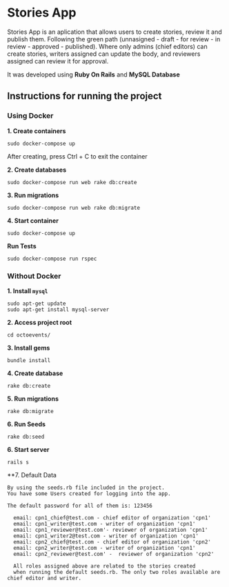 # Stories App

Stories App is an aplication that allows users to create stories, review it and publish them. Following the green path (unnasigned - draft - for review - in review - approved - published).
Where only admins (chief editors) can create stories, writers assigned can update the body, and reviewers assigned can review it for approval.

It was developed using **Ruby On Rails** and **MySQL Database**


## Instructions for running the project

### Using Docker

**1. Create containers**
```
sudo docker-compose up
```
After creating, press Ctrl + C to exit the container

**2. Create databases**
```
sudo docker-compose run web rake db:create
```

**3. Run migrations**
```
sudo docker-compose run web rake db:migrate
```

**4. Start container**
```
sudo docker-compose up
```

**Run Tests**

```
sudo docker-compose run rspec

```

### Without Docker

**1. Install `mysql`**

```
sudo apt-get update
sudo apt-get install mysql-server
```
**2. Access project root**
```
cd octoevents/
```

**3. Install gems**

```
bundle install
```

**4. Create database**

```
rake db:create
```

**5. Run migrations**

```
rake db:migrate
```
**6. Run Seeds**

```
rake db:seed
```

**6. Start server**

```
rails s 

```

**7. Default Data

```
By using the seeds.rb file included in the project. 
You have some Users created for logging into the app.

The default password for all of them is: 123456

  email: cpn1_chief@test.com - chief editor of organization 'cpn1'
  email: cpn1_writer@test.com - writer of organization 'cpn1' 
  email: cpn1_reviewer@test.com'- reviewer of organization 'cpn1'
  email: cpn1_writer2@test.com - writer of organization 'cpn1'
  email: cpn2_chief@test.com - chief editor of organization 'cpn2'
  email: cpn2_writer@test.com - writer of organization 'cpn1'
  email: cpn2_reviewer@test.com' -  reviewer of organization 'cpn2'
  
  All roles assigned above are related to the stories created 
  when running the default seeds.rb. The only two roles available are chief editor and writer.
  
```
